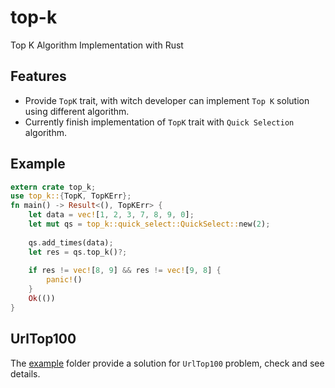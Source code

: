 # top-k
Top K Algorithm Implementation with Rust

## Features
+ Provide `TopK` trait, with witch developer can implement `Top K` solution using different algorithm.
+ Currently finish implementation of `TopK` trait with `Quick Selection` algorithm.

## Example
```Rust
extern crate top_k;
use top_k::{TopK, TopKErr};
fn main() -> Result<(), TopKErr> {
    let data = vec![1, 2, 3, 7, 8, 9, 0];
    let mut qs = top_k::quick_select::QuickSelect::new(2);
    
    qs.add_times(data);
    let res = qs.top_k()?;
    
    if res != vec![8, 9] && res != vec![9, 8] {
        panic!()        
    }
    Ok(())
}
```

## UrlTop100
The [example](./example) folder provide a solution for `UrlTop100` problem, check and see details.  

